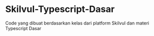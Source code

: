 # Skilvul-Typescript-Dasar
Code yang dibuat berdasarkan kelas dari platform Skilvul dan materi Typescript Dasar
